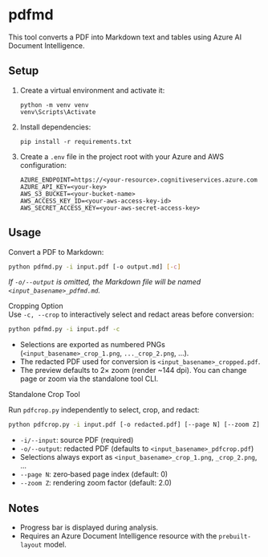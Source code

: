 pdfmd
=====

This tool converts a PDF into Markdown text and tables using Azure AI Document Intelligence.


Setup
-----

1. Create a virtual environment and activate it:

   ```
   python -m venv venv
   venv\Scripts\Activate
   ```

2. Install dependencies:

   ```
   pip install -r requirements.txt
   ```

3. Create a `.env` file in the project root with your Azure and AWS configuration:

   ```dotenv
   AZURE_ENDPOINT=https://<your-resource>.cognitiveservices.azure.com
   AZURE_API_KEY=<your-key>
   AWS_S3_BUCKET=<your-bucket-name>
   AWS_ACCESS_KEY_ID=<your-aws-access-key-id>
   AWS_SECRET_ACCESS_KEY=<your-aws-secret-access-key>
   ```


Usage
-----

Convert a PDF to Markdown:

```bash
python pdfmd.py -i input.pdf [-o output.md] [-c]
```
*If `-o/--output` is omitted, the Markdown file will be named `<input_basename>_pdfmd.md`.*

Cropping Option  
Use `-c, --crop` to interactively select and redact areas before conversion:

```bash
python pdfmd.py -i input.pdf -c
```
- Selections are exported as numbered PNGs (`<input_basename>_crop_1.png`, `..._crop_2.png`, …).
- The redacted PDF used for conversion is `<input_basename>_cropped.pdf`.
- The preview defaults to 2× zoom (render ~144 dpi). You can change page or zoom via the standalone tool CLI.

Standalone Crop Tool

Run `pdfcrop.py` independently to select, crop, and redact:
```bash
python pdfcrop.py -i input.pdf [-o redacted.pdf] [--page N] [--zoom Z]
```
- `-i/--input`: source PDF (required)
- `-o/--output`: redacted PDF (defaults to `<input_basename>_pdfcrop.pdf`)
- Selections always export as `<input_basename>_crop_1.png`, `_crop_2.png`, …
- `--page N`: zero‑based page index (default: 0)
- `--zoom Z`: rendering zoom factor (default: 2.0)


Notes
-----

- Progress bar is displayed during analysis.
- Requires an Azure Document Intelligence resource with the `prebuilt-layout` model.
